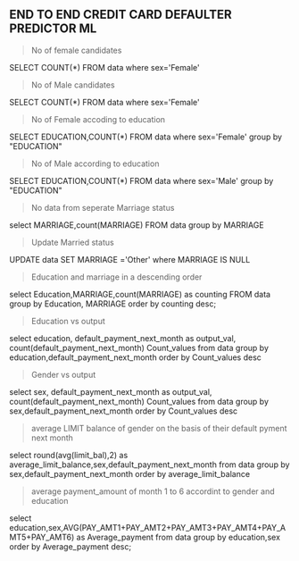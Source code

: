 ## END TO END CREDIT CARD DEFAULTER PREDICTOR ML ##

> No of female candidates

SELECT COUNT(*) FROM data where sex='Female' 

> No of Male candidates

SELECT COUNT(*) FROM data where sex='Female' 

> No of Female accoding to education

SELECT EDUCATION,COUNT(*) FROM data where sex='Female' group by "EDUCATION" 
 
> No of Male according to education

SELECT EDUCATION,COUNT(*) FROM data where sex='Male' group by "EDUCATION" 

> No data from seperate Marriage status

select MARRIAGE,count(MARRIAGE) FROM data group by MARRIAGE

> Update Married status

UPDATE data SET MARRIAGE ='Other' where MARRIAGE IS NULL

> Education and marriage in a descending order

select Education,MARRIAGE,count(MARRIAGE) as counting FROM data group by Education, MARRIAGE order by counting desc;

> Education vs output

select education, default_payment_next_month as output_val, count(default_payment_next_month) Count_values from data group by education,default_payment_next_month order by Count_values desc


> Gender vs output

select sex, default_payment_next_month as output_val, count(default_payment_next_month) Count_values from data group by sex,default_payment_next_month order by Count_values desc

> average LIMIT balance of gender on the basis of their default pyment next month

select round(avg(limit_bal),2) as average_limit_balance,sex,default_payment_next_month from data group by sex,default_payment_next_month order by average_limit_balance  

> average payment_amount of month 1 to 6 accordint to gender and education 

select education,sex,AVG(PAY_AMT1+PAY_AMT2+PAY_AMT3+PAY_AMT4+PAY_AMT5+PAY_AMT6) as Average_payment from data group by education,sex order by Average_payment desc;
